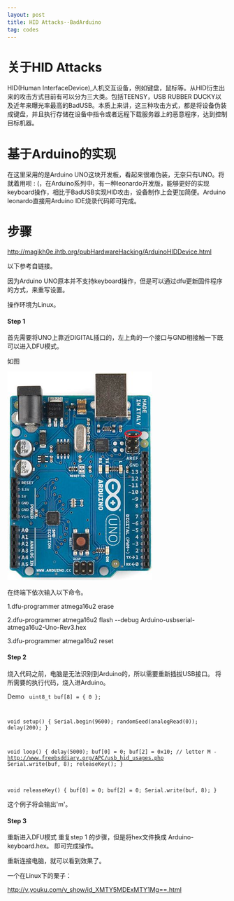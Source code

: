 ```yaml
---
layout: post
title: HID Attacks--BadArduino
tag: codes
---
```


# 关于HID Attacks

HID(Human InterfaceDevice),人机交互设备，例如键盘，鼠标等。从HID衍生出来的攻击方式目前有可以分为三大类。包括TEENSY，USB RUBBER DUCKY以及近年来曝光率最高的BadUSB。本质上来讲，这三种攻击方式，都是将设备伪装成键盘，并且执行存储在设备中指令或者远程下载服务器上的恶意程序，达到控制目标机器。

# 基于Arduino的实现

在这里采用的是Arduino UNO这块开发板，看起来很难伪装，无奈只有UNO。将就着用呗 : (，在Arduino系列中，有一种leonardo开发版，能够更好的实现keyboard操作，相比于BadUSB实现HID攻击，设备制作上会更加简便。Arduino leonardo直接用Arduino IDE烧录代码即可完成。

# 步骤

http://magikh0e.ihtb.org/pubHardwareHacking/ArduinoHIDDevice.html

以下参考自链接。

因为Arduino UNO原本并不支持keyboard操作，但是可以通过dfu更新固件程序的方式，来重写设置。

操作环境为Linux。

#### Step 1

首先需要将UNO上靠近DIGITAL插口的，左上角的一个接口与GND相接触一下既可以进入DFU模式。

如图

<img src="/images/arduino.jpg" alt="">

在终端下依次输入以下命令。

1.dfu-programmer atmega16u2 erase

2.dfu-programmer atmega16u2 flash --debug Arduino-usbserial-atmega16u2-Uno-Rev3.hex

3.dfu-programmer atmega16u2 reset

#### Step 2

烧入代码之前，电脑是无法识别到Arduino的，所以需要重新插拔USB接口。
将所需要的执行代码，烧入进Arduino。

Demo
<code>
uint8_t buf[8] = { 0 }; 

void setup() {
	Serial.begin(9600);
	randomSeed(analogRead(0));
	delay(200);
}

void loop() {
	delay(5000);
	buf[0] = 0;
	buf[2] = 0x10; // letter M - http://www.freebsddiary.org/APC/usb_hid_usages.php
	Serial.write(buf, 8);
	releaseKey();
}

void releaseKey() {
	buf[0] = 0;
	buf[2] = 0;
	Serial.write(buf, 8); 
}
</code>

这个例子将会输出'm'。

#### Step 3

重新进入DFU模式
重复step 1 的步骤，但是将hex文件换成 Arduino-keyboard.hex。
即可完成操作。

重新连接电脑，就可以看到效果了。

一个在Linux下的栗子：

http://v.youku.com/v_show/id_XMTY5MDExMTY1Mg==.html